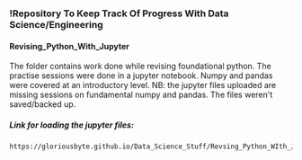 ### !Repository To Keep Track Of Progress With Data Science/Engineering

#### Revising_Python_With_Jupyter
The folder contains work done while revising foundational python. The practise
sessions were done in a jupyter notebook. Numpy and pandas were covered at an 
introductory level. 
NB: the jupyter files uploaded are missing sessions on fundamental numpy and pandas.
The files weren't saved/backed up.

##### Link for loading the jupyter files:
```diff
https://gloriousbyte.github.io/Data_Science_Stuff/Revsing_Python_WIth_Jupyter/
```
